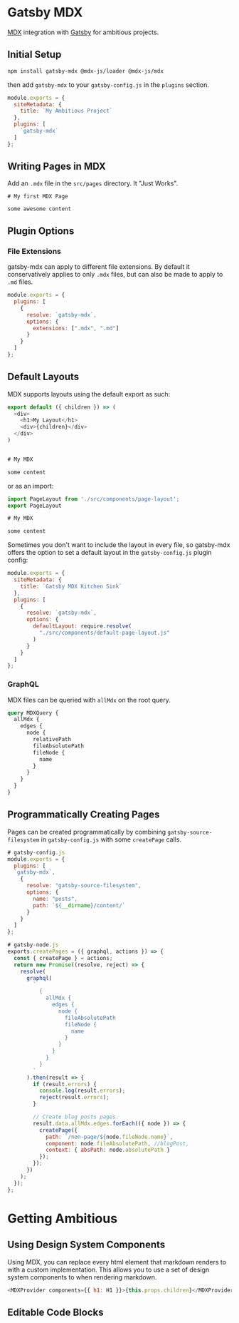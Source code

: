 # Gatsby MDX

[MDX](https://github.com/mdx-js/mdx) integration with
[Gatsby](https://www.gatsbyjs.org/) for ambitious projects.

## Initial Setup

```bash
npm install gatsby-mdx @mdx-js/loader @mdx-js/mdx
```

then add `gatsby-mdx` to your `gatsby-config.js` in the `plugins` section.

```javascript
module.exports = {
  siteMetadata: {
    title: `My Ambitious Project`
  },
  plugins: [
    `gatsby-mdx`
  ]
};
```

## Writing Pages in MDX

Add an `.mdx` file in the `src/pages` directory. It "Just Works".

```
# My first MDX Page

some awesome content
```

## Plugin Options

### File Extensions

gatsby-mdx can apply to different file extensions. By default it
conservatively applies to only `.mdx` files, but can also be made to
apply to `.md` files.

```javascript
module.exports = {
  plugins: [
    {
      resolve: `gatsby-mdx`,
      options: {
        extensions: [".mdx", ".md"]
      }
    }
  ]
};
```

## Default Layouts

MDX supports layouts using the default export as such:

```javascript
export default ({ children }) => (
  <div>
    <h1>My Layout</h1>
    <div>{children}</div>
  </div>
)


# My MDX

some content
```

or as an import:

```javascript
import PageLayout from './src/components/page-layout';
export PageLayout

# My MDX

some content
```

Sometimes you don't want to include the layout in every file, so
gatsby-mdx offers the option to set a default layout in the
`gatsby-config.js` plugin config:

```javascript
module.exports = {
  siteMetadata: {
    title: `Gatsby MDX Kitchen Sink`
  },
  plugins: [
    {
      resolve: `gatsby-mdx`,
      options: {
        defaultLayout: require.resolve(
          "./src/components/default-page-layout.js"
        )
      }
    }
  ]
};
```

### GraphQL

MDX files can be queried with `allMdx` on the root query.

```graphql
query MDXQuery {
  allMdx {
    edges {
      node {
        relativePath
        fileAbsolutePath
        fileNode {
          name
        }
      }
    }
  }
}
```

## Programmatically Creating Pages

Pages can be created programmatically by combining
`gatsby-source-filesystem` in `gatsby-config.js` with some
`createPage` calls.

```javascript
# gatsby-config.js
module.exports = {
  plugins: [
  `gatsby-mdx`,
    {
      resolve: "gatsby-source-filesystem",
      options: {
        name: "posts",
        path: `${__dirname}/content/`
      }
    }
  ]
};
```

```javascript
# gatsby-node.js
exports.createPages = ({ graphql, actions }) => {
  const { createPage } = actions;
  return new Promise((resolve, reject) => {
    resolve(
      graphql(
        `
          {
            allMdx {
              edges {
                node {
                  fileAbsolutePath
                  fileNode {
                    name
                  }
                }
              }
            }
          }
        `
      ).then(result => {
        if (result.errors) {
          console.log(result.errors);
          reject(result.errors);
        }

        // Create blog posts pages.
        result.data.allMdx.edges.forEach(({ node }) => {
          createPage({
            path: `/non-page/${node.fileNode.name}`,
            component: node.fileAbsolutePath, //blogPost,
            context: { absPath: node.absolutePath }
          });
        });
      })
    );
  });
};
```

# Getting Ambitious

## Using Design System Components

Using MDX, you can replace every html element that markdown renders to
with a custom implementation. This allows you to use a set of design
system components to when rendering markdown.

```javascript
<MDXProvider components={{ h1: H1 }}>{this.props.children}</MDXProvider>
```

## Editable Code Blocks

